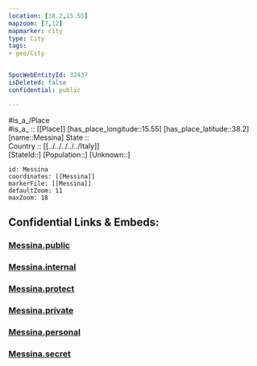 ```yaml
---
location: [38.2,15.55] 
mapzoom: [7,12] 
mapmarker: city 
type: City
tags:
- geo/City


SpocWebEntityId: 32437
isDeleted: false
confidential: public

---
```

#is_a_/Place  
#is_a_ :: [[Place]] 
[has_place_longitude::15.55] 
[has_place_latitude::38.2] 
[name::Messina] 
State ::  
Country :: [[../../../../../Italy]]  
[StateId::] 
[Population::] 
[Unknown::] 


```leaflet
id: Messina
coordinates: [[Messina]] 
markerFile: [[Messina]] 
defaultZoom: 11 
maxZoom: 18
```


## Confidential Links & Embeds: 

### [Messina.public](/_public/\Earth\Continent\Europe\Europe~South\Italy\regions~Italy\Sicily\Messina.Province\CityMessina.public.md) 

### [Messina.internal](/_internal/\Earth\Continent\Europe\Europe~South\Italy\regions~Italy\Sicily\Messina.Province\CityMessina.internal.md) 

### [Messina.protect](/_protect/\Earth\Continent\Europe\Europe~South\Italy\regions~Italy\Sicily\Messina.Province\CityMessina.protect.md) 

### [Messina.private](/_private/\Earth\Continent\Europe\Europe~South\Italy\regions~Italy\Sicily\Messina.Province\CityMessina.private.md) 

### [Messina.personal](/_personal/\Earth\Continent\Europe\Europe~South\Italy\regions~Italy\Sicily\Messina.Province\CityMessina.personal.md) 

### [Messina.secret](/_secret/\Earth\Continent\Europe\Europe~South\Italy\regions~Italy\Sicily\Messina.Province\CityMessina.secret.md)

